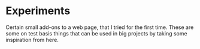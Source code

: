 # Experiments

Certain small add-ons to a web page, that I tried for the first time. These are some on test basis things that can be used in big projects by taking some inspiration from here.
